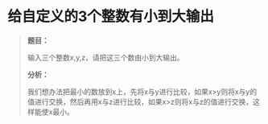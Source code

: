 # 给自定义的3个整数有小到大输出

> **题目：**
>
> 输入三个整数x,y,z，请把这三个数由小到大输出。
>
> **分析：**
>
> 我们想办法把最小的数放到x上，先将x与y进行比较，如果x>y则将x与y的值进行交换，然后再用x与z进行比较，如果x>z则将x与z的值进行交换，这样能使x最小。